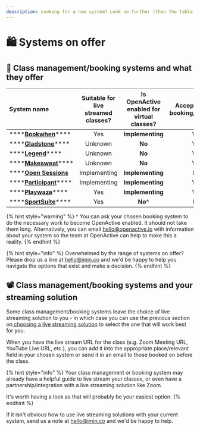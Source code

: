 ```yaml
---
description: Looking for a new system? Look no further (than the table below!)...
---
```


# 🛍 Systems on offer

## 🤝 Class management/booking systems and what they offer

| **System name** | **Suitable for live streamed classes?** | **Is OpenActive enabled for virtual classes?** | **Accepts online booking/payment?** | **Free tier available**_**?**_ |
| :--- | :---: | :---: | :---: | :---: |
| \*\*\*\*[**Bookwhen**](https://bookwhen.com/)\*\*\*\* | Yes | **Implementing** | Yes | Yes |
| \*\*\*\*[**Gladstone**](https://www.gladstonesoftware.co.uk/)\*\*\*\* | Unknown | **No** | Yes | No |
| \*\*\*\*[**Legend**](https://www.legendware.co.uk/)\*\*\*\* | Unknown | **No** | Yes | No |
| \*\*\*\*[**Makesweat**](https://makesweat.com/)\*\*\*\* | Unknown | **No** | Yes | Yes |
| \*\*\*\*[**Open Sessions**](https://opensessions.io/#/home) | Implementing | **Implementing** | No | Yes |
| \*\*\*\*[**Participant**](https://www.participant.co.uk/home)\*\*\*\* | Implementing | **Implementing** | Yes | Yes |
| \*\*\*\*[**Playwaze**](https://playwaze.com/)\*\*\*\* | Yes | **Implementing** | Yes | Yes |
| \*\*\*\*[**SportSuite**](https://www.sportsuite.co.uk/)\*\*\*\* | Yes | **No^** | No | Yes |

{% hint style="warning" %}
^ You can ask your chosen booking system to do the necessary work to become OpenActive enabled. It should not take them long. Alternatively, you can email hello@openactive.io with information about your system so the team at OpenActive can help to make this a reality.
{% endhint %}

{% hint style="info" %}
Overwhelmed by the range of systems on offer? Please drop us a line at hello@imin.co and we'd be happy to help you navigate the options that exist and make a decision.
{% endhint %}

## 📽 Class management/booking systems and your streaming solution

Some class management/booking systems leave the choice of live streaming solution to you - in which case you can use the previous section on[ choosing a live streaming solution](../../your-tech-set-up/choosing-a-live-streaming-solution/) to select the one that will work best for you.

When you have the live stream URL for the class \(e.g. Zoom Meeting URL, YouTube Live URL, etc.\), you can add it into the appropriate place/relevant field in your chosen system or send it in an email to those booked on before the class.

{% hint style="info" %}
Your class management or booking system may already have a helpful guide to live stream your classes, or even have a partnership/integration with a live streaming solution like Zoom.

It's worth having a look as that will probably be your easiest option.
{% endhint %}

If it isn't obvious how to use live streaming solutions with your current system, send us a note at hello@imin.co and we'd be happy to help.

